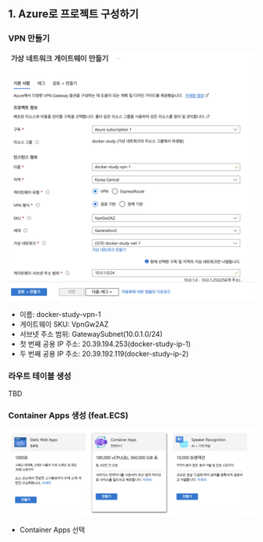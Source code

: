 ## 1. Azure로 프로젝트 구성하기

### VPN 만들기

![image-20230526195306771](assets/image-20230526195306771.png)

- 이름: docker-study-vpn-1
- 게이트웨이 SKU: VpnGw2AZ
- 서브넷 주소 범위: GatewaySubnet(10.0.1.0/24)
- 첫 번째 공용 IP 주소: 20.39.194.253(docker-study-ip-1)
- 두 번째 공용 IP 주소: 20.39.192.119(docker-study-ip-2)

### 라우트 테이블 생성

TBD

### Container Apps 생성 (feat.ECS) 

![image-20230526194019323](assets/image-20230526194019323.png)

- Container Apps 선택

